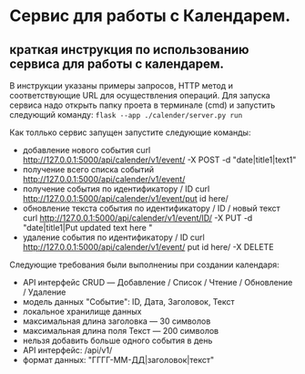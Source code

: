 # Сервис для работы с Календарем.
## краткая инструкция по использованию сервиса для работы с календарем. 
В инструкции указаны примеры запросов, HTTP метод и соответствующие URL для осуществления операций.
Для запуска сервиса надо открыть папку проета в терминале  (cmd) и запустить следующий команду: `flask --app ./calender/server.py run`

Как толлько сервис запущен запустите следующие команды:
* добавление нового события
curl  http://127.0.0.1:5000/api/calender/v1/event/ -X POST -d "date|title1|text1"
* получение всего списка событий
  http://127.0.0.1:5000/api/calender/v1/event/
* получение события по идентификатору / ID 
curl http://127.0.0.1:5000/api/calender/v1/event/put id here/
* обновление текста события по идентификатору / ID  /  новый текст 
curl http://127.0.0.1:5000/api/calender/v1/event/ID/ -X PUT -d "date|title1|Put updated text here "
* удаление события по идентификатору / ID
curl http://127.0.0.1:5000/api/calender/v1/event/ put id here/  -X DELETE


Следующие требования были выполнениы при создании календаря:
* API интерфейс CRUD — Добавление / Список / Чтение / Обновление / Удаление
* модель данных "Событие": ID, Дата, Заголовок, Текст
* локальное хранилище данных
* максимальная длина заголовка — 30 символов
* максимальная длина поля Текст — 200 символов
* нельзя добавить больше одного события в день
* API интерфейс: /api/v1/
* формат данных: "ГГГГ-ММ-ДД|заголовок|текст" 

